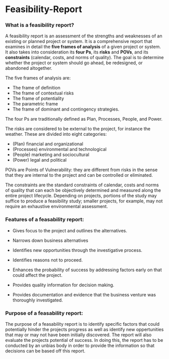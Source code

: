 # Feasibility-Report
### What is a feasibility report?
A feasibility report is an assessment of the strengths and weaknesses of an existing or planned project or system. It is a comprehensive report that examines in detail the **five frames of analysis** of a given project or system. It also takes into consideration its **four Ps**, its **risks** and **POVs**, and its **constraints** (calendar, costs, and norms of quality). The goal is to determine whether the project or system should go ahead, be redesigned, or abandoned altogether.

The five frames of analysis are: 
* The frame of definition 
* The frame of contextual risks
* The frame of potentiality
* The parametric frame
* The frame of dominant and contingency strategies.

The four Ps are traditionally defined as Plan, Processes, People, and Power. 

The risks are considered to be external to the project, for instance the weather. These are divided into eight categories:
* (Plan) financial and organizational 
* (Processes) environmental and technological
* (People) marketing and sociocultural
* (Power) legal and political

POVs are Points of Vulnerability: they are different from risks in the sense that they are internal to the project and can be controlled or eliminated.

The constraints are the standard constraints of calendar, costs and norms of quality that can each be objectively determined and measured along the entire project lifecycle. Depending on projects, portions of the study may suffice to produce a feasibility study; smaller projects, for example, may not require an exhaustive environmental assessment. 
### Features of a feasability report:
* Gives focus to the project and outlines the alternatives.

* Narrows down business alternatives

* Identifies new opportunities through the investigative process.

* Identifies reasons not to proceed.

* Enhances the probability of success by addressing factors early on that could affect the project.

* Provides quality information for decision making.

* Provides documentation and evidence that the business venture was thoroughly investigated.
### Purpose of a feasability report:
The purpose of a feasability report is to identify specific factors that could potentially hinder the projects progress as well as identify new oppertunities that may or may not have been initially discovered. The report will also evaluate the projects potential of success. In doing this, the report has to be conducted by an unbias body in order to provide the information so that decisions can be based off this report.

